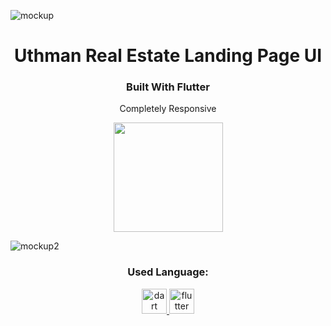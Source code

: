 ![mockup](https://user-images.githubusercontent.com/85846854/180299314-8daef2ad-d145-4334-8a28-e50c001f127e.jpg)


<h1 align="center">Uthman Real Estate Landing Page UI</h1>
<h3 align="center">Built With Flutter</h3>

<p align="center">Completely Responsive</p>

<a href="https://ohalukkarakaya.github.io/RealEstateLandingPageUI/">
<p align="center">
<img width="175" src="https://user-images.githubusercontent.com/85846854/180302226-fa73f426-8346-486b-b668-2fb27311c642.png"/>
</p>
</a>

![mockup2](https://user-images.githubusercontent.com/85846854/180305908-ac9bf82f-2d93-451a-87e6-51432b7dd46f.jpg)

<h3 align="center">Used Language:</h3>
<p align="center"> <a href="https://dart.dev" target="_blank" rel="noreferrer"> <img src="https://www.vectorlogo.zone/logos/dartlang/dartlang-icon.svg" alt="dart" width="40" height="40"/> </a> <a href="https://flutter.dev" target="_blank" rel="noreferrer"> <img src="https://www.vectorlogo.zone/logos/flutterio/flutterio-icon.svg" alt="flutter" width="40" height="40"/> </a> </p>
